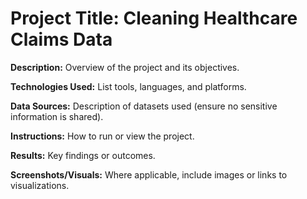 # **Project Title: Cleaning Healthcare Claims Data**

**Description:** Overview of the project and its objectives.

**Technologies Used:** List tools, languages, and platforms.

**Data Sources:** Description of datasets used (ensure no sensitive information is shared).

**Instructions:** How to run or view the project.

**Results:** Key findings or outcomes.

**Screenshots/Visuals:** Where applicable, include images or links to visualizations.
